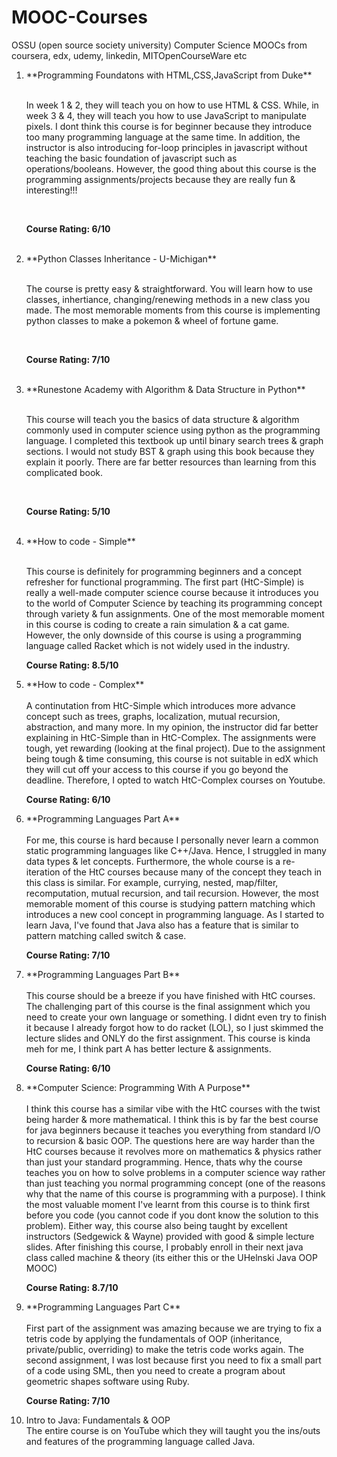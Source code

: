 # MOOC-Courses
OSSU (open source society university)
Computer Science MOOCs from coursera, edx, udemy, linkedin, MITOpenCourseWare etc
<ol>

<li>**Programming Foundatons with HTML,CSS,JavaScript from Duke**</li> <br>
<p> In week 1 & 2, they will teach you on how to use HTML & CSS. While, in week 3 & 4, they will teach you how to use JavaScript to manipulate pixels. I dont think this course is for beginner because they introduce too many programming language at the same time. In addition, the instructor is also introducing for-loop principles in javascript without teaching the basic foundation of javascript such as operations/booleans. However, the good thing about this course is the programming assignments/projects because they are really fun & interesting!!! </p> <br>

<p> <strong> Course Rating: 6/10 </strong> </p> <br>

<li> **Python Classes Inheritance - U-Michigan** </li> <br>
<p>The course is pretty easy & straightforward. You will learn how to use classes, inhertiance, changing/renewing methods in a new class you made. 
The most memorable moments from this course
is implementing python classes to make a pokemon & wheel of fortune game. </p> <br>

<p> <strong> Course Rating: 7/10 </strong> </p> <br>

<li> **Runestone Academy with Algorithm & Data Structure in Python** </li> <br>
<p>This course will teach you the basics of data structure & algorithm commonly used in computer science
using python as the programming language.
I completed this textbook up until binary search trees & graph sections. I would not study BST & graph using this book because they explain it poorly. There are far
better resources than learning from this complicated book.</p> <br>

<p><strong>Course Rating: 5/10</strong></p><br>

<li> **How to code - Simple** </li> <br>
<p> This course is definitely for programming beginners and a concept refresher for functional programming. The first part (HtC-Simple) is really a well-made computer science course because it introduces you to the world of Computer Science by teaching its programming concept through variety & fun assignments. One of the most memorable moment in this course is coding to create a rain simulation & a cat game. However, the only downside of this course is using a programming language called Racket which is not widely used in the industry. </p>  

<p><strong>Course Rating: 8.5/10</strong></p>

<li> **How to code - Complex** </li> <br>
A continutation from HtC-Simple which introduces more advance concept such as trees, graphs, localization, mutual recursion, abstraction, and many more. In my opinion, the instructor did far better explaining in HtC-Simple than in HtC-Complex. The assignments were tough, yet rewarding (looking at the final project). Due to the assignment being tough & time consuming, this course is not suitable in edX which they will cut off your access to this course if you go beyond the deadline. Therefore, I opted to watch HtC-Complex courses on Youtube.

<p><strong>Course Rating: 6/10</strong></p>
  
<li> **Programming Languages Part A** </li> <br>
For me, this course is hard because I personally never learn a common static programming languages like C++/Java. Hence, I struggled in many data types & let concepts. Furthermore, the whole course is a re-iteration of the HtC courses because many of the concept they teach in this class is similar. For example, currying, nested, map/filter, recomputation, mutual recursion, and tail recursion. However, the most memorable moment of this course is studying pattern matching which introduces a new cool concept in programming language. As I started to learn Java, I've found that Java also has a feature that is similar to pattern matching called switch & case. 
  
<p><strong>Course Rating: 7/10</strong></p>  

 <li> **Programming Languages Part B** </li> <br>  
This course should be a breeze if you have finished with HtC courses. The challenging part of this course is the final assignment which you need to create your own language or something. I didnt even try to finish it because I already forgot how to do racket (LOL), so I just skimmed the lecture slides and ONLY do the first assignment. This course is kinda meh for me, I think part A has better lecture & assignments.

 <p><strong>Course Rating: 6/10</strong></p>  
  
 <li> **Computer Science: Programming With A Purpose** </li> <br>
I think this course has a similar vibe with the HtC courses with the twist being harder & more mathematical. I think this is by far the best course for java beginners because it teaches you everything from standard I/O to recursion & basic OOP. The questions here are way harder than the HtC courses because it revolves more on mathematics & physics rather than just your standard programming. Hence, thats why the course teaches you on how to solve problems in a computer science way rather than just teaching you normal programming concept (one of the reasons why that the name of this course is programming with a purpose). I think the most valuable moment I've learnt from this course is to think first before you code (you cannot code if you dont know the solution to this problem). Either way, this course also being taught by excellent instructors (Sedgewick & Wayne) provided with good & simple lecture slides. After finishing this course, I probably enroll in their next java class called machine & theory (its either this or the UHelnski Java OOP MOOC)
 
<p><strong>Course Rating: 8.7/10</strong></p> 
 
 <li> **Programming Languages Part C** </li> <br>  
First part of the assignment was amazing because we are trying to fix a tetris code by applying the fundamentals of OOP (inheritance, private/public, overriding) to make the tetris code works again. The second assignment, I was lost because first you need to fix a small part of a code using SML, then you need to create a program about geometric shapes software using Ruby. 

 <p><strong>Course Rating: 7/10</strong></p> 

 <li>Intro to Java: Fundamentals & OOP</li>
 The entire course is on YouTube which they will taught you the ins/outs and features of the programming language called Java.




</ol>







